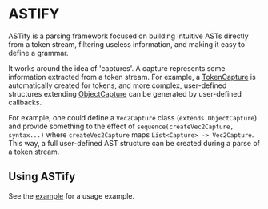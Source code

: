 
# ASTIFY

ASTify is a parsing framework focused on building intuitive ASTs directly from a token stream, filtering useless information, and making it easy to define a grammar.

It works around the idea of 'captures'. A capture represents some information extracted from a token stream. For example, a [TokenCapture](https://github.com/exerro/astify-runtime/blob/master/Capture.java#L40) is automatically created for tokens, and more complex, user-defined structures extending [ObjectCapture](https://github.com/exerro/astify-runtime/blob/master/Capture.java#L30) can be generated by user-defined callbacks.

For example, one could define a `Vec2Capture` class (`extends ObjectCapture`) and provide something to the effect of `sequence(createVec2Capture, syntax...)` where `createVec2Capture` maps `List<Capture> -> Vec2Capture`. This way, a full user-defined AST structure can be created during a parse of a token stream.

## Using ASTify

See the [example](example) for a usage example.
